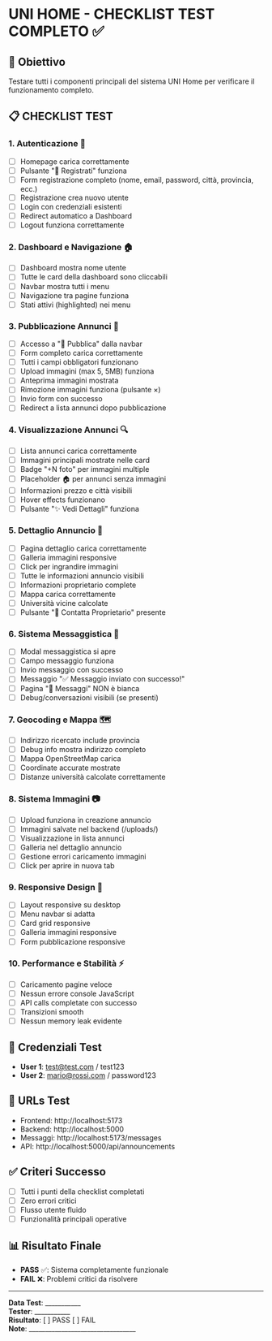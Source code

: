 # UNI HOME - CHECKLIST TEST COMPLETO ✅

## 🎯 Obiettivo
Testare tutti i componenti principali del sistema UNI Home per verificare il funzionamento completo.

## 📋 CHECKLIST TEST

### 1. **Autenticazione** 🔐
- [ ] Homepage carica correttamente
- [ ] Pulsante "🚀 Registrati" funziona
- [ ] Form registrazione completo (nome, email, password, città, provincia, ecc.)
- [ ] Registrazione crea nuovo utente
- [ ] Login con credenziali esistenti
- [ ] Redirect automatico a Dashboard
- [ ] Logout funziona correttamente

### 2. **Dashboard e Navigazione** 🏠
- [ ] Dashboard mostra nome utente
- [ ] Tutte le card della dashboard sono cliccabili
- [ ] Navbar mostra tutti i menu
- [ ] Navigazione tra pagine funziona
- [ ] Stati attivi (highlighted) nei menu

### 3. **Pubblicazione Annunci** 📝
- [ ] Accesso a "📝 Pubblica" dalla navbar
- [ ] Form completo carica correttamente
- [ ] Tutti i campi obbligatori funzionano
- [ ] Upload immagini (max 5, 5MB) funziona
- [ ] Anteprima immagini mostrata
- [ ] Rimozione immagini funziona (pulsante ×)
- [ ] Invio form con successo
- [ ] Redirect a lista annunci dopo pubblicazione

### 4. **Visualizzazione Annunci** 🔍
- [ ] Lista annunci carica correttamente
- [ ] Immagini principali mostrate nelle card
- [ ] Badge "+N foto" per immagini multiple
- [ ] Placeholder 🏠 per annunci senza immagini
- [ ] Informazioni prezzo e città visibili
- [ ] Hover effects funzionano
- [ ] Pulsante "✨ Vedi Dettagli" funziona

### 5. **Dettaglio Annuncio** 📖
- [ ] Pagina dettaglio carica correttamente
- [ ] Galleria immagini responsive
- [ ] Click per ingrandire immagini
- [ ] Tutte le informazioni annuncio visibili
- [ ] Informazioni proprietario complete
- [ ] Mappa carica correttamente
- [ ] Università vicine calcolate
- [ ] Pulsante "💬 Contatta Proprietario" presente

### 6. **Sistema Messaggistica** 💬
- [ ] Modal messaggistica si apre
- [ ] Campo messaggio funziona
- [ ] Invio messaggio con successo
- [ ] Messaggio "✅ Messaggio inviato con successo!"
- [ ] Pagina "💬 Messaggi" NON è bianca
- [ ] Debug/conversazioni visibili (se presenti)

### 7. **Geocoding e Mappa** 🗺️
- [ ] Indirizzo ricercato include provincia
- [ ] Debug info mostra indirizzo completo
- [ ] Mappa OpenStreetMap carica
- [ ] Coordinate accurate mostrate
- [ ] Distanze università calcolate correttamente

### 8. **Sistema Immagini** 📷
- [ ] Upload funziona in creazione annuncio
- [ ] Immagini salvate nel backend (/uploads/)
- [ ] Visualizzazione in lista annunci
- [ ] Galleria nel dettaglio annuncio
- [ ] Gestione errori caricamento immagini
- [ ] Click per aprire in nuova tab

### 9. **Responsive Design** 📱
- [ ] Layout responsive su desktop
- [ ] Menu navbar si adatta
- [ ] Card grid responsive
- [ ] Galleria immagini responsive
- [ ] Form pubblicazione responsive

### 10. **Performance e Stabilità** ⚡
- [ ] Caricamento pagine veloce
- [ ] Nessun errore console JavaScript
- [ ] API calls completate con successo
- [ ] Transizioni smooth
- [ ] Nessun memory leak evidente

## 🧪 **Credenziali Test**
- **User 1**: test@test.com / test123
- **User 2**: mario@rossi.com / password123

## 🔗 **URLs Test**
- Frontend: http://localhost:5173
- Backend: http://localhost:5000
- Messaggi: http://localhost:5173/messages
- API: http://localhost:5000/api/announcements

## ✅ **Criteri Successo**
- [ ] Tutti i punti della checklist completati
- [ ] Zero errori critici
- [ ] Flusso utente fluido
- [ ] Funzionalità principali operative

## 📊 **Risultato Finale**
- **PASS** ✅: Sistema completamente funzionale
- **FAIL** ❌: Problemi critici da risolvere

---

**Data Test**: ___________  
**Tester**: ___________  
**Risultato**: [ ] PASS [ ] FAIL  
**Note**: _________________________________

